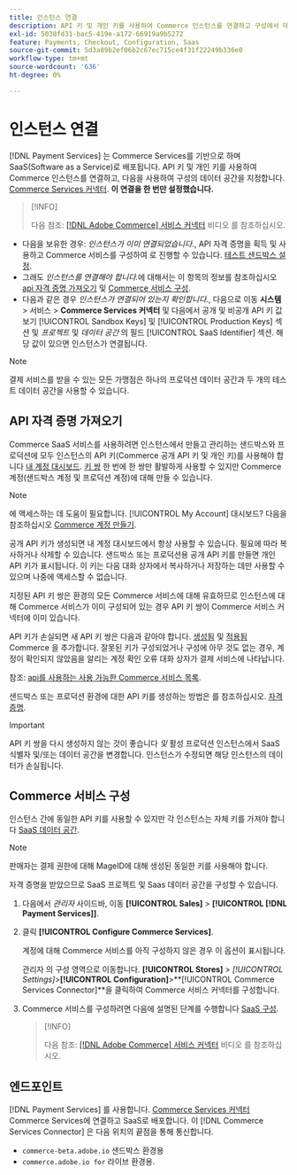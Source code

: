 ```yaml
---
title: 인스턴스 연결
description: API 키 및 개인 키를 사용하여 Commerce 인스턴스를 연결하고 구성에서 데이터 공간을 지정합니다.
exl-id: 5038fd31-bac5-419e-a172-66919a9b5272
feature: Payments, Checkout, Configuration, Saas
source-git-commit: 5d3a89b2ef06b2c67ec715ce4f31f22249b336e0
workflow-type: tm+mt
source-wordcount: '636'
ht-degree: 0%

---
```


# 인스턴스 연결

[!DNL Payment Services] 는 Commerce Services를 기반으로 하며 SaaS(Software as a Service)로 배포됩니다. API 키 및 개인 키를 사용하여 Commerce 인스턴스를 연결하고, 다음을 사용하여 구성의 데이터 공간을 지정합니다. [Commerce Services 커넥터](https://experienceleague.adobe.com/docs/commerce-merchant-services/user-guides/saas.html). **이 연결을 한 번만 설정했습니다.**

>[!INFO]
>
> 다음 참조: [[!DNL Adobe Commerce] 서비스 커넥터](https://experienceleague.adobe.com/docs/commerce-learn/tutorials/admin/adobe-commerce-services/configure-adobe-commerce-services-connector.html?lang=en) 비디오 를 참조하십시오.

* 다음을 보유한 경우: *인스턴스가 이미 연결되었습니다.*, API 자격 증명을 획득 및 사용하고 Commerce 서비스를 구성하여 로 진행할 수 있습니다. [테스트 샌드박스 설정](https://experienceleague.adobe.com/docs/commerce-merchant-services/payment-services/get-started/sandbox.html).
* 그래도 *인스턴스를 연결해야 합니다.*&#x200B;에 대해서는 이 항목의 정보를 참조하십시오 [api 자격 증명 가져오기](#obtain-api-credentials) 및 [Commerce 서비스 구성](#configure-commerce-services).
* 다음과 같은 경우 *인스턴스가 연결되어 있는지 확인합니다.*, 다음으로 이동 **시스템** > 서비스 > **Commerce Services 커넥터** 및 다음에서 공개 및 비공개 API 키 값 보기 [!UICONTROL Sandbox Keys] 및 [!UICONTROL Production Keys] 섹션 및 *프로젝트* 및 *데이터 공간* 의 필드 [!UICONTROL SaaS Identifier] 섹션. 해당 값이 있으면 인스턴스가 연결됩니다.

>[!NOTE]
>
>결제 서비스를 받을 수 있는 모든 가맹점은 하나의 프로덕션 데이터 공간과 두 개의 테스트 데이터 공간을 사용할 수 있습니다.

## API 자격 증명 가져오기

Commerce SaaS 서비스를 사용하려면 인스턴스에서 만들고 관리하는 샌드박스와 프로덕션에 모두 인스턴스의 API 키(Commerce 공개 API 키 및 개인 키)를 사용해야 합니다 [내 계정 대시보드](https://account.magento.com/customer/account/login). [키 쌍](https://docs.magento.com/user-guide/configuration/services/saas.html) 한 번에 한 쌍만 활발하게 사용할 수 있지만 Commerce 계정(샌드박스 계정 및 프로덕션 계정)에 대해 만들 수 있습니다.

>[!NOTE]
>
>에 액세스하는 데 도움이 필요합니다. [!UICONTROL My Account] 대시보드? 다음을 참조하십시오 [Commerce 계정 만들기](https://docs.magento.com/user-guide/magento/magento-account-create.html).

공개 API 키가 생성되면 내 계정 대시보드에서 항상 사용할 수 있습니다. 필요에 따라 복사하거나 삭제할 수 있습니다. 샌드박스 또는 프로덕션용 공개 API 키를 만들면 개인 API 키가 표시됩니다. 이 키는 다음 대화 상자에서 복사하거나 저장하는 데만 사용할 수 있으며 나중에 액세스할 수 없습니다.

지정된 API 키 쌍은 환경의 모든 Commerce 서비스에 대해 유효하므로 인스턴스에 대해 Commerce 서비스가 이미 구성되어 있는 경우 API 키 쌍이 Commerce 서비스 커넥터에 이미 있습니다.

API 키가 손실되면 새 API 키 쌍은 다음과 같아야 합니다. [생성됨](https://experienceleague.adobe.com/docs/commerce-merchant-services/payment-services/get-started/connect.html#generate-an-api-key-and-private-key) 및 [적용됨](https://experienceleague.adobe.com/docs/commerce-merchant-services/payment-services/get-started/connect.html#configure-saas-project) Commerce 을 추가합니다. 잘못된 키가 구성되었거나 구성에 아무 것도 없는 경우, 계정이 확인되지 않았음을 알리는 계정 확인 오류 대화 상자가 결제 서비스에 나타납니다.

참조: [api를 사용하는 사용 가능한 Commerce 서비스 목록](https://docs.magento.com/user-guide/system/saas.html#available-services).

샌드박스 또는 프로덕션 환경에 대한 API 키를 생성하는 방법은 를 참조하십시오. [자격 증명](https://experienceleague.adobe.com/docs/commerce-merchant-services/user-guides/saas.html#apikey).

>[!IMPORTANT]
>
>API 키 쌍을 다시 생성하지 않는 것이 좋습니다 *및* 활성 프로덕션 인스턴스에서 SaaS 식별자 및/또는 데이터 공간을 변경합니다. 인스턴스가 수정되면 해당 인스턴스의 데이터가 손실됩니다.

## Commerce 서비스 구성

인스턴스 간에 동일한 API 키를 사용할 수 있지만 각 인스턴스는 자체 키를 가져야 합니다 [SaaS 데이터 공간](https://experienceleague.adobe.com/docs/commerce-merchant-services/user-guides/saas.html#saasenv).

>[!NOTE]
>
>판매자는 결제 권한에 대해 MageID에 대해 생성된 동일한 키를 사용해야 합니다.

자격 증명을 받았으므로 SaaS 프로젝트 및 Saas 데이터 공간을 구성할 수 있습니다.

1. 다음에서 _관리자_ 사이드바, 이동 **[!UICONTROL Sales]** > **[!UICONTROL [!DNL Payment Services]]**.
1. 클릭 **[!UICONTROL Configure Commerce Services]**.

   계정에 대해 Commerce 서비스를 아직 구성하지 않은 경우 이 옵션이 표시됩니다.

   관리자 의 구성 영역으로 이동합니다. **[!UICONTROL Stores]** > _[!UICONTROL Settings]_>**[!UICONTROL Configuration]**>**[!UICONTROL Commerce Services Connector]**을 클릭하여 Commerce 서비스 커넥터를 구성합니다.

1. Commerce 서비스를 구성하려면 다음에 설명된 단계를 수행합니다 [SaaS 구성](https://experienceleague.adobe.com/docs/commerce-merchant-services/user-guides/integration-services/saas.html#saasenv).

   >[!INFO]
   >
   > 다음 참조: [[!DNL Adobe Commerce] 서비스 커넥터](https://experienceleague.adobe.com/docs/commerce-learn/tutorials/admin/adobe-commerce-services/configure-adobe-commerce-services-connector.html?lang=en#configuration-faqs) 비디오 를 참조하십시오.

## 엔드포인트

[!DNL Payment Services] 를 사용합니다. [Commerce Services 커넥터](https://experienceleague.adobe.com/docs/commerce-merchant-services/user-guides/saas.html) Commerce Services에 연결하고 SaaS로 배포합니다. 이 [!DNL Commerce Services Connector] 은 다음 위치의 끝점을 통해 통신합니다.

* `commerce-beta.adobe.io` 샌드박스 환경용
* `commerce.adobe.io for` 라이브 환경용.
